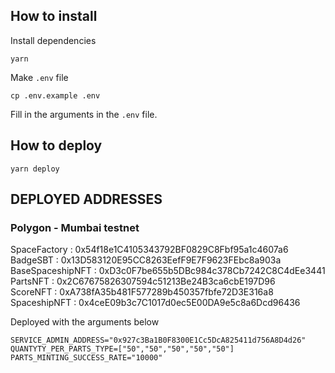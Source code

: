 
## How to install
Install dependencies
```
yarn
```
Make `.env` file
```
cp .env.example .env
```
Fill in the arguments in the `.env` file. 

## How to deploy
```
yarn deploy
```

## DEPLOYED ADDRESSES

### Polygon - Mumbai testnet

SpaceFactory : 0x54f18e1C4105343792BF0829C8Fbf95a1c4607a6  
BadgeSBT : 0x13D583120E95CC8263EefF9E7F9623FEbc8a903a  
BaseSpaceshipNFT : 0xD3c0F7be655b5DBc984c378Cb7242C8C4dEe3441  
PartsNFT : 0x2C67675826307594c51213Be24B3ca6cbE197D96  
ScoreNFT : 0xA738fA35b481F577289b450357fbfe72D3E316a8  
SpaceshipNFT : 0x4ceE09b3c7C1017d0ec5E00DA9e5c8a6Dcd96436  

Deployed with the arguments below
```
SERVICE_ADMIN_ADDRESS="0x927c3Ba1B0F8300E1Cc5DcA825411d756A8D4d26"
QUANTYTY_PER_PARTS_TYPE=["50","50","50","50","50"]
PARTS_MINTING_SUCCESS_RATE="10000"
```